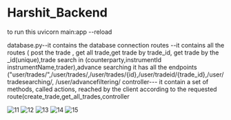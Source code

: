 # Harshit_Backend

to run this uvicorn main:app --reload

database.py--it contains the database connection
routes --it contains all the routes ( post the trade , get all trade,get trade by trade_id, get trade by the _id(unique),trade search in (counterparty,instrumentId
         instrumentName,trader),advance searching  it has all the endpoints ("user/trades/",/user/trades/,/user/trades/{id},/user/tradeid/{trade_id},/user/tradesearching/,
        /user/advancefiltering/
controller--- it contain a set of methods, called actions, reached by the client according to the requested route(create_trade,get_all_trades,controller








![11](https://user-images.githubusercontent.com/123458021/233856734-83688d07-2a50-4487-b6eb-98f3a536c990.png)
![12](https://user-images.githubusercontent.com/123458021/233856741-ab2c1d96-3146-486c-a4e6-057130fdf6cc.png)
![13](https://user-images.githubusercontent.com/123458021/233856745-6550fcfd-2ca8-4e43-b119-2011c4e9f19d.png)
![14](https://user-images.githubusercontent.com/123458021/233856754-bc228e69-fa46-4840-9eda-b1917fb35944.png)
![15](https://user-images.githubusercontent.com/123458021/233856758-40b890b2-3f40-4124-8d14-f826c003517c.png)
